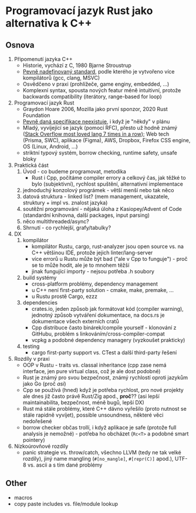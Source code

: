 # Programovací jazyk Rust jako alternativa k C++

## Osnova

1. Připomenutí jazyka C++
    - Historie, vychází z C, 1980 Bjarne Stroustrup
    - [Pevně nadefinovaný standard](https://www.iso.org/standard/79358.html), podle kterého je vytvořeno více kompilátorů (gcc, clang, MSVC)
    - Osvědčeno v praxi (prohlížeče, game enginy, embedded, ...)
    - Komplexní syntax, spousta nových featur méně intuitivní, protože backwards compatibility (iterátory, range-based for loop)
1. Programovací jazyk Rust
    - Graydon Hoare 2006, Mozilla jako první sponzor, 2020 Rust Foundation
    - [Pevně daná specifikace neexistuje](https://doc.rust-lang.org/reference/index.html), i když je "někdy" v plánu
    - Mladý, vyvíjející se jazyk (pomocí RFC), přesto už hodně známý ([Stack Overflow most loved lang 7 times in a row](https://survey.stackoverflow.co/2022/#overview)); Web tech (Prisma, SWC), aplikace (Figma), AWS, Dropbox, Firefox CSS engine, OS (Linux, Android, ...)
    - striktní typový systém, borrow checking, runtime safety, unsafe bloky
1. Praktická část
    1. Úvod - co budeme programovat, metodika
        - Rust i Cpp, počítáme compiler errory a celkový čas, jak těžké to bylo (subjektivní), rychlost spuštění, alternativní implementace
    1. jednoduchý konzolový prográmek - větší menší nebo tak něco
    1. datová struktura - linked list? (mem management, ukazatele, struktury + impl vs. znalost jazyka)
    1. soutěžní programování - nějaká úloha z Kasiopey/Advent of Code (standardní knihovna, další packages, input parsing)
    1. něco multithreaded/async?
    1. Shrnutí - co rychlejší, grafy/tabulky?
1. DX
    1. kompilátor
        - kompilátor Rustu, cargo, rust-analyzer jsou open source vs. na C++ většinou IDE, protože jejich linter/lang-server
        - více errorů u Rustu může být bad ("ale v Cpp to funguje") - proč se to může hodit, ale je to mnohem těžší
        - jinak fungující importy - nejsou potřeba .h soubory
    1. build systémy
        - cross-platform problémy, dependency management
        - u C++ není first-party solution - cmake, make, premake, ...
        - u Rustu prostě Cargo, ezzz
    1. dependencies
        - crates.io, jeden způsob jak formátovat kód (compiler warning), jednotný způsob vytváření dokumentace, na docs.rs je dokumentace všech externích cratů
        - Cpp distribuce často binárek/compile yourself - klonování z GitHubu, problém s linkováním/cross-compiler-compat
        - vcpkg a podobné dependency managery (vyzkoušet prakticky)
    1. testing
        - cargo first-party support vs. CTest a další third-party řešení
1. Rozdíly v praxi
    - OOP v Rustu - traits vs. classal inheritance (cpp zase nemá interface, jen pure virtual class, což je ale dost podobné)
    - Rust je známý pro svou bezpečnost, známý rychlostí oproti jazykům jako Go (proč *asi*)
    - Cpp se používá (hned) když je potřeba rychlost, pro nové projekty ale dnes již často právě Rust/Zig apod., **proč**?? (asi lepší maintainabilita, bezpečnost, méně bugů, lepší DX)
    - Rust má stále problémy, které C++ dávno vyřešilo (proto nutnost se stále rapidně vyvíjet), possible unsoundness, některé věci nedořešené
    - borrow checker občas trollí, i když aplikace je safe (protože full analysis je nemožné) - potřeba ho obcházet (`Rc<T>` a podobné smart pointery)
1. Nízkoúrovňové rozdíly
    - panic strategie vs. throw/catch, všechno LLVM (tedy ne tak velké rozdíly), jiný name mangling (`#[no_mangle]`, `#[repr(C)]` apod.), UTF-8 vs. ascii a s tím dané problémy

## Other

- macros
- copy paste includes vs. file/module lookup
